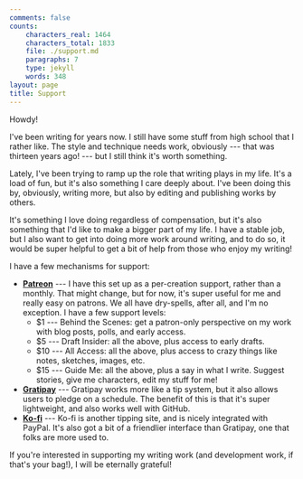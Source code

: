 ```yaml
---
comments: false
counts:
    characters_real: 1464
    characters_total: 1833
    file: ./support.md
    paragraphs: 7
    type: jekyll
    words: 348
layout: page
title: Support
---
```


Howdy!

I've been writing for years now. I still have some stuff from high school that I rather like. The style and technique needs work, obviously --- that was thirteen years ago! --- but I still think it's worth something.

Lately, I've been trying to ramp up the role that writing plays in my life. It's a load of fun, but it's also something I care deeply about. I've been doing this by, obviously, writing more, but also by editing and publishing works by others.

It's something I love doing regardless of compensation, but it's also something that I'd like to make a bigger part of my life. I have a stable job, but I also want to get into doing more work around writing, and to do so, it would be super helpful to get a bit of help from those who enjoy my writing!

I have a few mechanisms for support:

* [**Patreon**](https://patreon.com/makyo) --- I have this set up as a per-creation support, rather than a monthly. That might change, but for now, it's super useful for me and really easy on patrons. We all have dry-spells, after all, and I'm no exception. I have a few support levels:
    * $1 --- Behind the Scenes: get a patron-only perspective on my work with blog posts, polls, and early access.
    * $5 --- Draft Insider: all the above, plus access to early drafts.
    * $10 --- All Access: all the above, plus access to crazy things like notes, sketches, images, etc.
    * $15 --- Guide Me: all the above, plus a say in what I write. Suggest stories, give me characters, edit my stuff for me!
* [**Gratipay**](https://gratipay.com/makyo/) --- Gratipay works more like a tip system, but it also allows users to pledge on a schedule. The benefit of this is that it's super lightweight, and also works well with GitHub.
* [**Ko-fi**](https://ko-fi.com/drabmakyo) --- Ko-fi is another tipping site, and is nicely integrated with PayPal. It's also got a bit of a friendlier interface than Gratipay, one that folks are more used to.

If you're interested in supporting my writing work (and development work, if that's your bag!), I will be eternally grateful!
